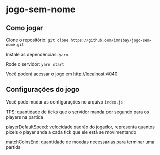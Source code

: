 # jogo-sem-nome

## Como jogar

Clone o repositório: `git clone https://github.com/imnsbay/jogo-sem-nome.git`

Instale as dependências: `yarn`

Rode o servidor: `yarn start`

Você poderá acessar o jogo em [http://localhost:4040](http://localhost:4040)

## Configurações do jogo

Você pode mudar as configurações no arquivo `index.js`

TPS: quantidade de ticks que o servidor manda por segundo para os players na partida

playerDefaultSpeed: velocidade padrão do jogador, representa quantos pixels o player anda a cada tick que ele está se movimentando

matchCoinsEnd: quantidade de moedas necessárias para terminar uma partida
